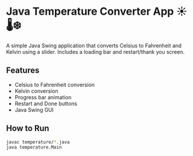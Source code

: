 # Java Temperature Converter App ☀️🌡️❄️

A simple Java Swing application that converts Celsius to Fahrenheit and Kelvin using a slider. Includes a loading bar and restart/thank you screen.

## Features
- Celsius to Fahrenheit conversion
- Kelvin conversion
- Progress bar animation
- Restart and Done buttons
- Java Swing GUI

## How to Run
```bash
javac temperature/*.java
java temperature.Main
